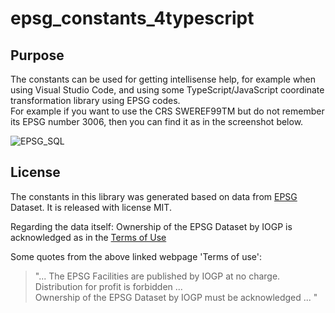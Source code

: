 # epsg_constants_4typescript

## Purpose

The constants can be used for getting intellisense help, for example when using Visual Studio Code, and using some TypeScript/JavaScript coordinate transformation library using EPSG codes.  
For example if you want to use the CRS SWEREF99TM but do not remember its EPSG number 3006, then you can find it as in the screenshot below.

![EPSG_SQL](images/sweden_1.png)

## License

The constants in this library was generated based on data from [EPSG](http://www.epsg.org) Dataset.
It is released with license MIT.

Regarding the data itself: Ownership of the EPSG Dataset by IOGP is acknowledged as in the 
[Terms of Use](https://epsg.org/terms-of-use.html)

Some quotes from the above linked webpage 'Terms of use':
> "... The EPSG Facilities are published by IOGP at no charge.  
>  Distribution for profit is forbidden ...  
>  Ownership of the EPSG Dataset by IOGP must be acknowledged ... "  